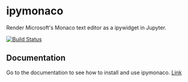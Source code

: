 ipymonaco
=========
Render Microsoft's Monaco text editor as a ipywidget in Jupyter.

[![Build Status](https://travis-ci.com/sodennis/ipymonaco.svg?branch=master)](https://travis-ci.com/sodennis/ipymonaco)

Documentation
-------------
Go to the documentation to see how to install and use ipymonaco. [Link](https://sodennis.github.io/ipymonaco/)